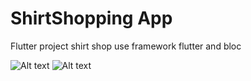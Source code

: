 # ShirtShopping App
Flutter project shirt shop use  framework flutter and bloc

![Alt text](https://github.com/burapayoky/shirtshop/assets/74519749/d114514f-5958-4680-b6e2-73ddec5e75aa)
![Alt text](https://github.com/burapayoky/shirtshop/assets/74519749/a9b61afa-d0d7-4c45-b2d8-a406f09a26d9)
